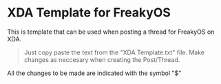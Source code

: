 # XDA Template for FreakyOS

This is template that can be used when posting a thread for FreakyOS on XDA.

>Just copy paste the text from the "XDA Template.txt" file. Make changes as neccesary when creating the Post/Thread.

All the changes to be made are indicated with the symbol "$"

